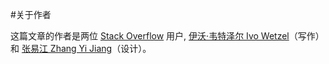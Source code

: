 #关于作者

这篇文章的作者是两位 [Stack Overflow][1] 用户, [伊沃·韦特泽尔 Ivo Wetzel][2]（写作） 和 [张易江 Zhang Yi Jiang][3]（设计）。

[1]: http://stackoverflow.com/
[2]: http://stackoverflow.com/users/170224/ivo-wetzel
[3]: http://stackoverflow.com/users/313758/yi-jiang
